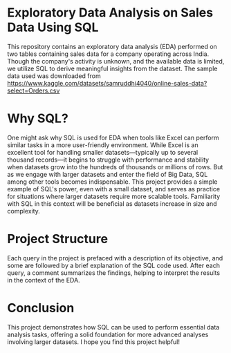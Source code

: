 # Exploratory Data Analysis on Sales Data Using SQL
This repository contains an exploratory data analysis (EDA) performed on two tables containing sales data for a company operating across India. Though the company's activity is unknown, and the available data is limited, we utilize SQL to derive meaningful insights from the dataset.
The sample data used was downloaded from https://www.kaggle.com/datasets/samruddhi4040/online-sales-data?select=Orders.csv

# Why SQL?
One might ask why SQL is used for EDA when tools like Excel can perform similar tasks in a more user-friendly environment. While Excel is an excellent tool for handling smaller datasets—typically up to several thousand records—it begins to struggle with performance and stability when datasets grow into the hundreds of thousands or millions of rows. 
But as we engage with larger datasets and enter the field of Big Data, SQL among other tools becomes indispensable. This project provides a simple example of SQL's power, even with a small dataset, and serves as practice for situations where larger datasets require more scalable tools. Familiarity with SQL in this context will be beneficial as datasets increase in size and complexity.

# Project Structure
Each query in the project is prefaced with a description of its objective, and some are followed by a brief explanation of the SQL code used. After each query, a comment summarizes the findings, helping to interpret the results in the context of the EDA.

# Conclusion
This project demonstrates how SQL can be used to perform essential data analysis tasks, offering a solid foundation for more advanced analyses involving larger datasets. 
I hope you find this project helpful!


